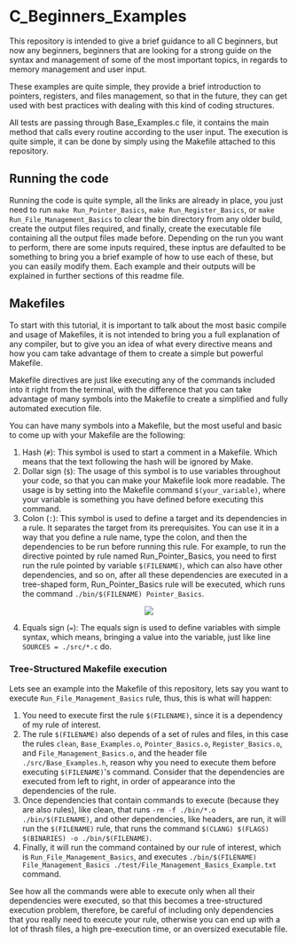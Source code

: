 # C_Beginners_Examples
This repository is intended to give a brief guidance to all C beginners, but now any beginners, beginners that are looking for a strong guide on the syntax and management of some of the most important topics, in regards to memory management and user input.

These examples are quite simple, they provide a brief introduction to pointers, registers, and files management, so that in the future, they can get used with best practices with dealing with this kind of coding structures.

All tests are passing through Base_Examples.c file, it contains the main method that calls every routine according to the user input. The execution is quite simple, it can be done by simply using the Makefile attached to this repository.

## Running the code

Running the code is quite symple, all the links are already in place, you just need to run `make Run_Pointer_Basics`, `make Run_Register_Basics`, or `make Run_File_Management_Basics` to clear the bin directory from any older build, create the output files required, and finally, create the executable file containing all the output files made before. Depending on the run you want to perform, there are some inputs required, these inptus are defaulted to be something to bring you a brief example of how to use each of these, but you can easily modify them. Each example and their outputs will be explained in further sections of this readme file.

## Makefiles

To start with this tutorial, it is important to talk about the most basic compile and usage of Makefiles, it is not intended to bring you a full explanation of any compiler, but to give you an idea of what every directive means and how you cam take advantage of them to create a simple but powerful Makefile.

Makefile directives are just like executing any of the commands included into it right from the terminal, with the difference that you can take advantage of many symbols into the Makefile to create a simplified and fully automated execution file.

You can have many symbols into a Makefile, but the most useful and basic to come up with your Makefile are the following:
1. Hash (`#`): This symbol is used to start a comment in a Makefile. Which means that the text following the hash will be ignored by Make.
2. Dollar sign (`$`): The usage of this symbol is to use variables throughout your code, so that you can make your Makefile look more readable. The usage is by setting into the Makefile command `$(your_variable)`, where your variable is something you have defined before executing this command.
3. Colon (`:`): This symbol is used to define a target and its dependencies in a rule. It separates the target from its prerequisites. You can use it in a way that you define a rule name, type the colon, and then the dependencies to be run before running this rule. For example, to run the directive pointed by rule named Run_Pointer_Basics, you need to first run the rule pointed by variable `$(FILENAME)`, which can also have other dependencies, and so on, after all these dependencies are executed in a tree-shaped form, Run_Pointer_Basics rule will be executed, which runs the command `./bin/$(FILENAME) Pointer_Basics`.

<p align="center">
  <img src="https://github.com/trejkev/C_Beginners_Examples/assets/18760154/47b0d3dd-3c60-41f5-b1bc-294e6346950b" />
</p>

4. Equals sign (`=`): The equals sign is used to define variables with simple syntax, which means, bringing a value into the variable, just like line `SOURCES = ./src/*.c` do. 

### Tree-Structured Makefile execution

Lets see an example into the Makefile of this repository, lets say you want to execute `Run_File_Management_Basics` rule, thus, this is what will happen:
1. You need to execute first the rule `$(FILENAME)`, since it is a dependency of my rule of interest.
2. The rule `$(FILENAME)` also depends of a set of rules and files, in this case the rules `clean`, `Base_Examples.o`, `Pointer_Basics.o`, `Register_Basics.o`, and `File_Management_Basics.o`, and the header file `./src/Base_Examples.h`, reason why you need to execute them before executing `$(FILENAME)`'s command. Consider that the dependencies are executed from left to right, in order of appearance into the dependencies of the rule.
3. Once dependencies that contain commands to execute (because they are also rules), like clean, that runs `-rm -f ./bin/*.o ./bin/$(FILENAME)`, and other dependencies, like headers, are run, it will run the `$(FILENAME)` rule, that runs the command `$(CLANG) $(FLAGS) $(BINARIES) -o ./bin/$(FILENAME)`.
4. Finally, it will run the command contained by our rule of interest, which is `Run_File_Management_Basics`, and executes `./bin/$(FILENAME) File_Management_Basics ./test/File_Management_Basics_Example.txt` command. 

See how all the commands were able to execute only when all their dependencies were executed, so that this becomes a tree-structured execution problem, therefore, be careful of including only dependencies that you really need to execute your rule, otherwise you can end up with a lot of thrash files, a high pre-execution time, or an oversized executable file.
